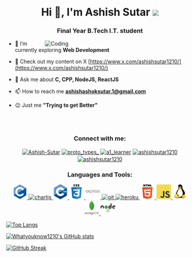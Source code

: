 <h1 align="center">Hi 👋, I'm Ashish Sutar <img src="https://media.giphy.com/media/1C8bHHJturSx2/giphy.gif" width="30"> </h1>
<h3 align="center">Final Year B.Tech I.T. student</h3>
<img align="right" alt="Coding" width="400" src="https://64.media.tumblr.com/a935d7cacf17663f8bd18f49290abc1f/43e72218d5e4fdeb-5e/s1280x1920/4a86eeb2b099cc32f7c1e64663716aaeb364ba1c.gifv">

- 🌱 I’m currently exploring **Web Development**

- 📝 Check out my content on X [https://www.x.com/ashishsutar1210/](https://www.x.com/ashishsutar1210/)

- 💬 Ask me about **C, CPP, NodeJS, ReactJS**

- 📫 How to reach me **ashishashoksutar.1@gmail.com**

- 😉 Just me **"Trying to get Better"**

<br>
<br>
<h3 align="center">Connect with me:</h3>
<p align="center">
<a href="https://in.linkedin.com/in/ashish-sutar-0a8530234" target="blank"><img align="center" src="https://raw.githubusercontent.com/rahuldkjain/github-profile-readme-generator/master/src/images/icons/Social/linked-in-alt.svg" alt="Ashish-Sutar" height="30" width="40" /></a>
<a href="https://instagram.com/proto_types_" target="blank"><img align="center" src="https://raw.githubusercontent.com/rahuldkjain/github-profile-readme-generator/master/src/images/icons/Social/instagram.svg" alt="proto_types_" height="30" width="40" /></a>
<a href="https://www.codechef.com/users/a1_learner" target="blank"><img align="center" src="https://img.icons8.com/fluency/48/codechef.png" alt="a1_learner" height="30" width="40" /></a>
<a href="https://www.leetcode.com/ashishsutar1210" target="blank"><img align="center" src="https://raw.githubusercontent.com/rahuldkjain/github-profile-readme-generator/master/src/images/icons/Social/leet-code.svg" alt="ashishsutar1210" height="30" width="40" /></a>
<a href="https://www.codeforces.com/profiles/ashishsutar1210" target="blank"><img align="center" src="https://img.icons8.com/external-tal-revivo-filled-tal-revivo/24/external-codeforces-programming-competitions-and-contests-programming-community-logo-filled-tal-revivo.png" alt="ashishsutar1210" height="30" width="40" /></a>
</p>

<h3 align="center">Languages and Tools:</h3>
<p align="center"> <a href="https://www.cprogramming.com/" target="_blank" rel="noreferrer"> <img src="https://raw.githubusercontent.com/devicons/devicon/master/icons/c/c-original.svg" alt="c" width="40" height="40"/> </a> <a href="https://www.chartjs.org" target="_blank" rel="noreferrer"> <img src="https://www.chartjs.org/media/logo-title.svg" alt="chartjs" width="40" height="40"/> </a> <a href="https://www.w3schools.com/cpp/" target="_blank" rel="noreferrer"> <img src="https://raw.githubusercontent.com/devicons/devicon/master/icons/cplusplus/cplusplus-original.svg" alt="cplusplus" width="40" height="40"/> </a> <a href="https://www.w3schools.com/css/" target="_blank" rel="noreferrer"> <img src="https://raw.githubusercontent.com/devicons/devicon/master/icons/css3/css3-original-wordmark.svg" alt="css3" width="40" height="40"/> </a> <a href="https://expressjs.com" target="_blank" rel="noreferrer"> <img src="https://raw.githubusercontent.com/devicons/devicon/master/icons/express/express-original-wordmark.svg" alt="express" width="40" height="40"/> </a> <a href="https://git-scm.com/" target="_blank" rel="noreferrer"> <img src="https://www.vectorlogo.zone/logos/git-scm/git-scm-icon.svg" alt="git" width="40" height="40"/> </a> <a href="https://heroku.com" target="_blank" rel="noreferrer"> <img src="https://www.vectorlogo.zone/logos/heroku/heroku-icon.svg" alt="heroku" width="40" height="40"/> </a> <a href="https://www.w3.org/html/" target="_blank" rel="noreferrer"> <img src="https://raw.githubusercontent.com/devicons/devicon/master/icons/html5/html5-original-wordmark.svg" alt="html5" width="40" height="40"/> </a> <a href="https://developer.mozilla.org/en-US/docs/Web/JavaScript" target="_blank" rel="noreferrer"> <img src="https://raw.githubusercontent.com/devicons/devicon/master/icons/javascript/javascript-original.svg" alt="javascript" width="40" height="40"/> </a> <a href="https://www.linux.org/" target="_blank" rel="noreferrer"> <img src="https://raw.githubusercontent.com/devicons/devicon/master/icons/linux/linux-original.svg" alt="linux" width="40" height="40"/> </a> <a href="https://www.mongodb.com/" target="_blank" rel="noreferrer"> <img src="https://raw.githubusercontent.com/devicons/devicon/master/icons/mongodb/mongodb-original-wordmark.svg" alt="mongodb" width="40" height="40"/> </a> <a href="https://nodejs.org" target="_blank" rel="noreferrer"> <img src="https://raw.githubusercontent.com/devicons/devicon/master/icons/nodejs/nodejs-original-wordmark.svg" alt="nodejs" width="40" height="40"/> </a> </p>

[![Top Langs](https://github-readme-stats.vercel.app/api/top-langs/?username=Whatyouknow1210&layout=compact&theme=tokyonight)](https://github.com/Whatyouknow1210/github-readme-stats)

[![Whatyouknow1210's GitHub stats](https://github-readme-stats.vercel.app/api?username=Whatyouknow1210&show_icons=true&theme=tokyonight)](https://github.com/Whatyouknow1210/github-readme-stats)

[![GitHub Streak](http://github-readme-streak-stats.herokuapp.com?user=Whatyouknow1210&theme=tokyonight)](https://git.io/streak-stats)

